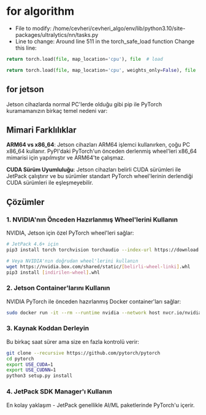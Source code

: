 # for algorithm
 - File to modify: /home/cevheri/cevheri_algo/env/lib/python3.10/site-packages/ultralytics/nn/tasks.py
- Line to change: Around line 511 in the torch_safe_load function
Change this line:
```python
return torch.load(file, map_location='cpu'), file  # load
```
```python
return torch.load(file, map_location='cpu', weights_only=False), file  # load
```

## for jetson
Jetson cihazlarda normal PC'lerde olduğu gibi pip ile PyTorch kuramamanızın birkaç temel nedeni var:

## Mimari Farklılıklar

**ARM64 vs x86_64**: Jetson cihazları ARM64 işlemci kullanırken, çoğu PC x86_64 kullanır. PyPI'daki PyTorch'un önceden derlenmiş wheel'leri x86_64 mimarisi için yapılmıştır ve ARM64'te çalışmaz.

**CUDA Sürüm Uyumluluğu**: Jetson cihazları belirli CUDA sürümleri ile JetPack çalıştırır ve bu sürümler standart PyTorch wheel'lerinin derlendiği CUDA sürümleri ile eşleşmeyebilir.

## Çözümler

### 1. NVIDIA'nın Önceden Hazırlanmış Wheel'lerini Kullanın
NVIDIA, Jetson için özel PyTorch wheel'leri sağlar:

```bash
# JetPack 4.6+ için
pip3 install torch torchvision torchaudio --index-url https://download.pytorch.org/whl/cu118

# Veya NVIDIA'nın doğrudan wheel'lerini kullanın
wget https://nvidia.box.com/shared/static/[belirli-wheel-linki].whl
pip3 install [indirilen-wheel].whl
```

### 2. Jetson Container'larını Kullanın
NVIDIA PyTorch ile önceden hazırlanmış Docker container'ları sağlar:

```bash
sudo docker run -it --rm --runtime nvidia --network host nvcr.io/nvidia/l4t-pytorch:r35.2.1-pth2.0-py3
```

### 3. Kaynak Koddan Derleyin
Bu birkaç saat sürer ama size en fazla kontrolü verir:

```bash
git clone --recursive https://github.com/pytorch/pytorch
cd pytorch
export USE_CUDA=1
export USE_CUDNN=1
python3 setup.py install
```

### 4. JetPack SDK Manager'ı Kullanın
En kolay yaklaşım - JetPack genellikle AI/ML paketlerinde PyTorch'u içerir.

